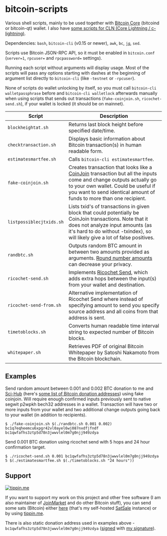 # bitcoin-scripts

Various shell scripts, mainly to be used together with [Bitcoin Core](https://github.com/bitcoin/bitcoin) (bitcoind or bitcoin-qt) wallet. I also have [some scripts for CLN (Core Lightning / c-lightning)](https://github.com/kristapsk/cln-scripts).

Dependencies: `bash`, `bitcoin-cli` (v0.15 or newer), `awk`, `bc`, [`jq`](https://github.com/stedolan/jq), `sed`.

Scripts use Bitcoin JSON-RPC API, so it must be enabled in `bitcoin.conf` (`server=1`, `rpcuser=` and `rpcpassword=` settings).

Running each script without arguments will display usage. Most of the scripts will pass any options starting with dashes at the beginning of argument list directly to `bitcoin-cli` (like `-testnet` or `-rpcuser`).

None of scripts do wallet unlocking by itself, so you must call `bitcoin-cli walletpassphrase` before and `bitcoin-cli walletlock` afterwards manually when using scripts that sends out transactions (`fake-coinjoin.sh`, `ricochet-send.sh`), if your wallet is locked (it should be on mainnet).

| Script | Description |
| --- | --- |
| `blockheightat.sh` | Returns last block height before specified date/time. |
| `checktransaction.sh` | Displays basic information about Bitcoin transaction(s) in human readable form. |
| `estimatesmartfee.sh` | Calls `bitcoin-cli estimatesmartfee`. |
| `fake-coinjoin.sh` | Creates transaction that looks like a [CoinJoin](https://en.bitcoin.it/wiki/CoinJoin) transaction but all the inputs come and change outputs actually go to your own wallet. Could be useful if you want to send identical amount of funds to more than one recipient. |
| `listpossiblecjtxids.sh` | Lists txid's of transactions in given block that could potentially be CoinJoin transactions. Note that it does not analyze input amounts (as it's hard to do without -txindex), so will likely give a lot of false positives. |
| `randbtc.sh` | Outputs random BTC amount in between two amounts provided as arguments. [Round number amounts](https://en.bitcoin.it/Privacy#Round_numbers) can decrease your privacy. |
| `ricochet-send.sh` | Implements [Ricochet Send](https://samouraiwallet.com/ricochet), which adds extra hops between the input(s) from your wallet and destination. |
| `ricochet-send-from.sh` | Alternative implementation of Ricochet Send where instead of specifying amount to send you specify source address and all coins from that address is sent. |
| `timetoblocks.sh` | Converts human readable time interval string to expected number of Bitcoin blocks. |
| `whitepaper.sh` | Retrieves PDF of original Bitcoin Whitepaper by Satoshi Nakamoto from the Bitcoin blockchain. |

## Examples

Send random amount between 0.001 and 0.002 BTC donation to me and [Sci-Hub](https://en.wikipedia.org/wiki/Sci-Hub) (here's [some list of Bitcoin donation addresses](https://github.com/kristapsk/bitcoin-donation-addresses)) using fake coinjoin. Will require enough confirmed inputs previously sent to native segwit p2wpkh bech32 addresses in a wallet. Transaction will have two or more inputs from your wallet and two additional change outputs going back to your wallet (in addition to recipients).
```
$ ./fake-coinjoin.sh $(./randbtc.sh 0.001 0.002) bc1q7eqheemcu6xpgr42vl0ayel6wj087nxdfjfndf bc1qwfafhs3ztp5d78n3jwwvlel0m7g0njj949zdya
```

Send 0.001 BTC donation using ricochet send with 5 hops and 24 hour confirmation target.
```
$ ./ricochet-send.sh 0.001 bc1qwfafhs3ztp5d78n3jwwvlel0m7g0njj949zdya 5 $(./estimatesmartfee.sh $(./timetoblocks.sh "24 hours"))
```
## Support

[![tippin.me](https://badgen.net/badge/%E2%9A%A1%EF%B8%8Ftippin.me/@kristapsk/F0918E)](https://tippin.me/@kristapsk)

If you want to support my work on this project and other free software (I am also maintainer of [JoinMarket](https://github.com/JoinMarket-Org/joinmarket-clientserver) and do other Bitcoin stuff), you can send some sats (Bitcoin) either [here](https://donate.kristapsk.lv/) (that's my self-hosted [SatSale](https://github.com/nickfarrow/SatSale) instance) or by using [tippin.me](https://tippin.me/@kristapsk).

There is also static donation address used in examples above - `bc1qwfafhs3ztp5d78n3jwwvlel0m7g0njj949zdya` ([signed](donation-address.txt.asc) with [my signature](https://github.com/JoinMarket-Org/joinmarket-clientserver/blob/709db9ea3b7a18a070e8b76943d57bdfad46df60/pubkeys/KristapsKaupe.asc)).
